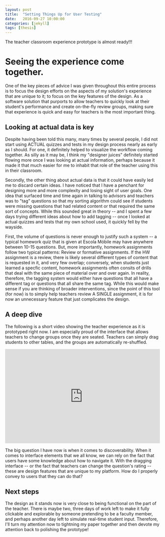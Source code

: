 ```yaml
---
layout: post
title:  "Setting Things Up for User Testing"
date:   2016-09-27 10:00:00
categories: [jekyll]
tags: [thesis]
---
```

The teacher classroom experience prototype is almost ready!!!

Seeing the experience come together.
====================


One of the key pieces of advice I was given throughout this entire process is to focus the design efforts on the aspects of my solution's experience that are unique to it; to focus on the key features of the design. As a software solution that purports to allow teachers to quickly look at their student's performance and create on-the-fly review groups, making sure that experience is quick and easy for teachers is the most important thing.

Looking at actual data is key
----------------

Despite having been told this many, many times by several people, I did not start using ACTUAL quizzes and tests in my design process nearly as early as I should. For one, it definitely helped to visualize the workflow coming together. As silly as it may be, I think my "designer juices" definitely started flowing more once I was looking at actual information, perhaps because it made it that much easier for me to inhabit that role of the teacher using this in their classroom.

Secondly, the other thing about actual data is that it could have easily led me to discard certain ideas. I have noticed that I have a penchant for designing more and more complexity and losing sight of user goals. One idea that surfaced time and time again in talking to advisors and teachers was to "tag" questions so that my sorting algorithm could see if students were missing questions that had related content or that required the same sort of concepts. While this sounded great in theory -- and I spent a few days trying different ideas about how to add tagging -- once I looked at actual quizzes and tests that my own school used, it quickly fell by the wayside.

First, the volume of questions is never enough to justify such a system -- a typical homework quiz that is given at Escola Móbile may have anywhere between 10-15 questions. But, more importantly, homework assignments follow two typical patterns: Review or formative assignments. If the HW assignment is a review, there is likely several different types of content that is requested in it, and very few overlap; conversely, when students just learned a specfic content, homework assignments often consits of drills that deal with the same piece of material over and over again. In reality, therefore, the tagging system would either have questions that all have a different tag or questions that all share the same tag. While this would make sense if you are thinking of broader interventions, since the point of this tool (for now) is to simply help teachers review A SINGLE assignment, it is for now an unnecessary feature that just complicates the design.


A deep dive
---------------

The following is a short video showing the teacher experience as it is prototyped right now. I am especially proud of the interface that allows teachers to change groups once they are seated. Teachers can simply drag students to other tables, and the groups are automatically re-shuffled.

<div style="width: 100%; height: 0px; position: relative; padding-bottom: 60.912%;"><iframe src="https://streamable.com/9mmm" frameborder="0" allowfullscreen webkitallowfullscreen mozallowfullscreen scrolling="no" style="width: 100%; height: 100%; position: absolute;"></iframe></div>


The big question I have now is when it comes to discoverability. When it comes to interface elements that we all know, we can rely on the fact that users have some knowledge about how to navigate it. With the dragging interface -- or the fact that teachers can change the question's rating -- these are design features that are unique to my platform. How do I properly convey to users that they can do that?



Next steps
----------

The design as it stands now is very close to being functional on the part of the teacher. There is maybe two, three days of work left to make it fully clickable and explorable by someone pretending to be a faculty member, and perhaps another day left to simulate real-time student input. Therefore, I'll turn my attention now to tightning my paper together and then devote my attention back to polishing the prototype!





